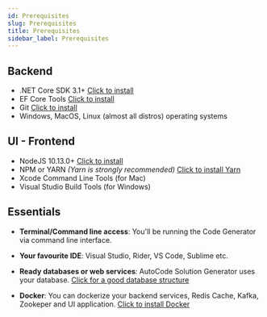 ```yaml
---
id: Prerequisites
slug: Prerequisites
title: Prerequisites
sidebar_label: Prerequisites
---
```


## Backend

- .NET Core SDK 3.1+ [Click to install](https://dotnet.microsoft.com/download/dotnet-core)
- EF Core Tools [Click to install](https://docs.microsoft.com/en-us/ef/core/miscellaneous/cli/dotnet)
- Git [Click to install](https://git-scm.com/download/)
- Windows, MacOS, Linux (almost all distros) operating systems

## UI - Frontend

- NodeJS 10.13.0+  [Click to install](https://nodejs.org/)
- NPM or YARN *(Yarn is strongly recommended)* [Click to install Yarn](https://yarnpkg.com/lang/en/docs/install)
- Xcode Command Line Tools (for Mac)
- Visual Studio Build Tools (for Windows)

## Essentials

- **Terminal/Command line access**:
You'll be running the Code Generator via command line interface.

- **Your favourite IDE**:
Visual Studio, Rider, VS Code, Sublime etc.

- **Ready databases or web services**:
AutoCode Solution Generator uses your database.
[Click for a good database structure](https://netcoregenesis.com/documents/Database_Instructions_For_Proper_Code_Generation.pdf)

- **Docker**:
You can dockerize your backend services, Redis Cache, Kafka, Zookeper and UI application.  [Click to install Docker](https://www.docker.com/get-started)
